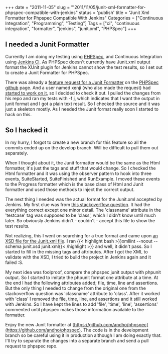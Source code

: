 +++
date = "2011-11-05"
slug = "'2011/11/05/junit-xml-formatter-for-phpspec-compatible-with-jenkins"
status = 'publish'
title = "Junit Xml Formatter for Phpspec Compatible With Jenkins"
Categories = ["Continuous Integration", "Programming", "Testing"]
Tags = ["ci", "continuous integration", "formatter", "jenkins", "junit.xml", "PHPSpec"]
+++

## I needed a Junit Formatter


Currently I am doing my testing using [PHPSpec](http://www.phpspec.net/), and Continuous Integration using [Jenkins CI](http://jenkins-ci.org/). As PHPSpec doesn't currently have Junit.xml output format the XUnit plugin for Jenkins cannot show the test results, so I set out to create a Junit Formatter for PHPSpec.

There was already a [feature request for a Junit Formatter](https://github.com/phpspec/phpspec/issues/33) on the [PHPSpec github](https://github.com/phpspec/phpspec) page. And a user named xenji (who also made the request) had[ started to work on it](https://github.com/xenji/phpspec), so I decided to check it out. I pulled the changes from his repo and ran my tests with -f j, which indicates that I want the output in junit format and I got a plain text result. So I checked the source and it was just a skeleton mostly. As I needed the Junit format really soon I started to hack on this.

<!-- more -->

## So I hacked it


In my hurry, I forgot to create a new branch for this feature so all the commits ended up on the develop branch. Will be difficult to pull them out separately.

When I thought about it, the Junit formatter would be the same as the Html formatter, it's just the tags and stuff that would change. So I checked the Html formatter and it was using the observer pattern to hook into three events, SuiteStarted, SuiteFinished and RunExample. I moved these events to the Progress formatter which is the base class of Html and Junit formatter and used those methods to inject the correct output.

The next thing I needed was the actual format for the Junit.xml accepted by Jenkins. My first clue was from [this stackoverflow question](http://stackoverflow.com/questions/4922867/junit-xml-format-specification-that-hudson-supports). It had the everything correct except one minor detail. The 'classname' attribute in the 'testcase' tag was supposed to be 'class', which I didn't know until much later. So obviously Jenkins didn't - couldn't - accept this file to show the test results.

Not realizing, this I went on searching for a true format and came upon [an XSD file for the Junit.xml file](http://windyroad.org/2011/02/07/apache-ant-junit-xml-schema/). I ran {{< highlight bash >}}xmllint --noout --schema junit.xsd junit.xml{{< /highlight >}} and well, it didn't pass. So I started to fill in the missing tags and attributes. After I got the XML to validate with the XSD, I tried to build the project in Jenkins again and it failed :S.

My next idea was foolproof, compare the phpspec junit output with phpunit output. So I started to imitate the phpunit format one attribute at a time. At the end I had the following attributes added; file, time, line and assertions. But the only thing I needed to change from the original one from the stackoverflow question was 'classname' attribute to 'class'. After it worked with 'class' I removed the file, time, line, and assertions and it still worked with Jenkins. So I have kept the lines to add 'file', 'time', 'line', 'assertions' commented until phpspec makes those information available to the formatter.

Enjoy the new Junit formatter at [https://github.com/andho/phpspec](https://github.com/andho/phpspec). The code is in the development branch so be careful using it in production although I am doing exactly that. I'll try to separate the changes into a separate branch and send a pull request to phpspec repo.
